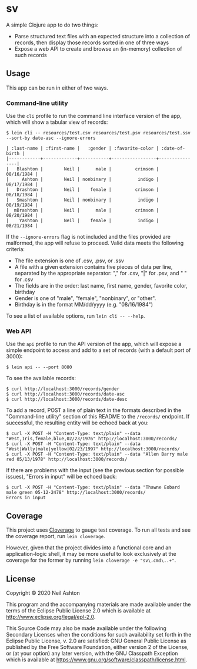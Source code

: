 # sv

A simple Clojure app to do two things:

- Parse structured text files with an expected structure into a collection of records,
  then display those records sorted in one of three ways
- Expose a web API to create and browse an (in-memory) collection of such records

## Usage

This app can be run in either of two ways.

### Command-line utility

Use the `cli` profile to run the command line interface version of the app,
which will show a tabular view of records:

```
$ lein cli -- resources/test.csv resources/test.psv resources/test.ssv --sort-by date-asc --ignore-errors

| :last-name | :first-name |   :gender | :favorite-color | :date-of-birth |
|------------+-------------+-----------+-----------------+----------------|
|   Blashton |        Neil |      male |         crimson |     08/16/1984 |
|     Ashton |        Neil | nonbinary |          indigo |     08/17/1984 |
|   Drashton |        Neil |    female |         crimson |     08/18/1984 |
|   Smashton |        Neil | nonbinary |          indigo |     08/19/1984 |
|  mBrashton |        Neil |      male |         crimson |     08/20/1984 |
|    Yashton |        Neil |    female |          indigo |     08/21/1984 |
```

If the `--ignore-errors` flag is not included and the files provided are malformed,
the app will refuse to proceed. Valid data meets the following criteria:

- The file extension is one of .csv, .psv, or .ssv
- A file with a given extension contains five pieces of data per line, separated
  by the appropriate separator: "," for .csv, "|" for .psv, and " " for .csv
- The fields are in the order: last name, first name, gender, favorite color, birthday
- Gender is one of "male", "female", "nonbinary", or "other".
- Birthday is in the format MM/dd/yyyy (e.g. "08/16/1984")

To see a list of available options, run `lein cli -- --help`.

### Web API

Use the `api` profile to run the API version of the app, which will expose
a simple endpoint to access and add to a set of records (with a default
port of 3000):

```
$ lein api -- --port 8080
```

To see the available records:

```
$ curl http://localhost:3000/records/gender
$ curl http://localhost:3000/records/date-asc
$ curl http://localhost:3000/records/date-desc
```

To add a record, POST a line of plain text in the formats described in
the "Command-line utility" section of this README to the `/records/` endpoint.
If successful, the resulting entity will be echoed back at you:

```
$ curl -X POST -H "Content-Type: text/plain" --data "West,Iris,female,blue,02/23/1976" http://localhost:3000/records/
$ curl -X POST -H "Content-Type: text/plain" --data "West|Wally|male|yellow|02/23/1997" http://localhost:3000/records/
$ curl -X POST -H "Content-Type: text/plain" --data "Allen Barry male red 05/13/1978" http://localhost:3000/records/
```

If there are problems with the input (see the previous section for possible issues),
"Errors in input" will be echoed back:

```
$ curl -X POST -H "Content-Type: text/plain" --data "Thawne Eobard male green 05-12-2478" http://localhost:3000/records/
Errors in input
```

## Coverage

This project uses [Cloverage](https://github.com/cloverage/cloverage) to gauge test
coverage. To run all tests and see the coverage report, run `lein cloverage`.

However, given that the project divides into a functional core and an
application-logic shell, it may be more useful to look exclusively at the
coverage for the former by running `lein cloverage -e "sv\.cmd\..+"`.

## License

Copyright © 2020 Neil Ashton

This program and the accompanying materials are made available under the
terms of the Eclipse Public License 2.0 which is available at
http://www.eclipse.org/legal/epl-2.0.

This Source Code may also be made available under the following Secondary
Licenses when the conditions for such availability set forth in the Eclipse
Public License, v. 2.0 are satisfied: GNU General Public License as published by
the Free Software Foundation, either version 2 of the License, or (at your
option) any later version, with the GNU Classpath Exception which is available
at https://www.gnu.org/software/classpath/license.html.
